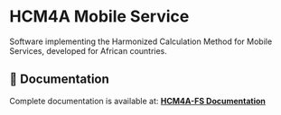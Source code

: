 # HCM4A Mobile Service
Software implementing the Harmonized Calculation Method for Mobile Services, developed for African countries.

## 📖 Documentation
Complete documentation is available at: **[HCM4A-FS Documentation](https://fns-division.github.io/HCM4A-MS-Documentation/)**
